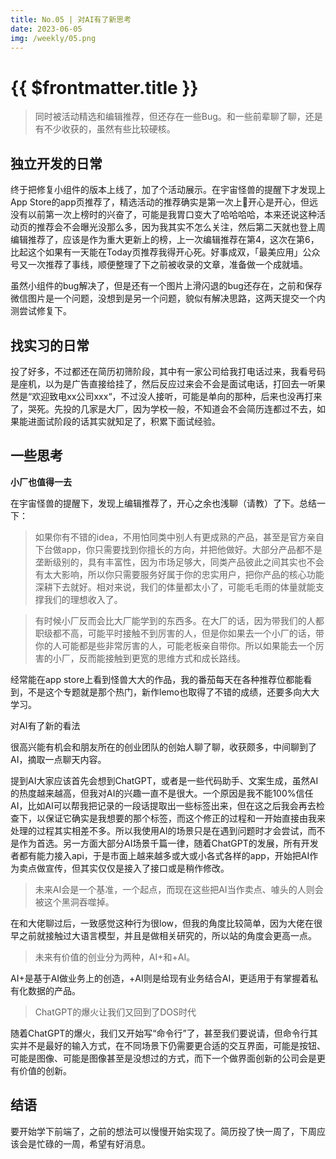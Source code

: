 ```yaml
---
title: No.05 | 对AI有了新思考
date: 2023-06-05
img: /weekly/05.png
---
```


# {{ $frontmatter.title }} <Badge type="tip" :text="String($frontmatter.date).slice(0,10)" />

> 同时被活动精选和编辑推荐，但还存在一些Bug。和一些前辈聊了聊，还是有不少收获的，虽然有些比较硬核。

## 独立开发的日常

终于把修复小组件的版本上线了，加了个活动展示。在宇宙怪兽的提醒下才发现上App Store的app页推荐了，精选活动的推荐确实是第一次上🤣开心是开心，但远没有以前第一次上榜时的兴奋了，可能是我胃口变大了哈哈哈哈，本来还说这种活动页的推荐会不会曝光没那么多，因为我其实不怎么关注，然后第二天就也登上周编辑推荐了，应该是作为重大更新上的榜，上一次编辑推荐在第4，这次在第6，比起这个如果有一天能在Today页推荐我得开心死。好事成双，「最美应用」公众号又一次推荐了事线，顺便整理了下之前被收录的文章，准备做一个成就墙。

虽然小组件的bug解决了，但是还有一个图片上滑闪退的bug还存在，之前和保存微信图片是一个问题，没想到是另一个问题，貌似有解决思路，这两天提交一个内测尝试修复下。

## 找实习的日常

投了好多，不过都还在简历初筛阶段，其中有一家公司给我打电话过来，我看号码是座机，以为是广告直接给挂了，然后反应过来会不会是面试电话，打回去一听果然是“欢迎致电xx公司xxx“，不过没人接听，可能是单向的那种，后来也没再打来了，哭死。先投的几家是大厂，因为学校一般，不知道会不会简历连都过不去，如果能进面试阶段的话其实就知足了，积累下面试经验。

## 一些思考

**小厂也值得一去**

在宇宙怪兽的提醒下，发现上编辑推荐了，开心之余也浅聊（请教）了下。总结一下：

> 如果你有不错的idea，不用怕同类中别人有更成熟的产品，甚至是官方亲自下台做app，你只需要找到你擅长的方向，并把他做好。大部分产品都不是垄断级别的，具有丰富性，因为市场足够大，同类产品彼此之间其实也不会有太大影响，所以你只需要服务好属于你的忠实用户，把你产品的核心功能深耕下去就好。相对来说，我们的体量都太小了，可能毛毛雨的体量就能支撑我们的理想收入了。
> 

> 有时候小厂反而会比大厂能学到的东西多。在大厂的话，因为带我们的人都职级都不高，可能平时接触不到厉害的人，但是你如果去一个小厂的话，带你的人可能都是些非常厉害的人，可能老板亲自带你。所以如果能去一个厉害的小厂，反而能接触到更宽的思维方式和成长路线。
> 

经常能在app store上看到怪兽大大的作品，我的番茄每天在各种推荐位都能看到，不是这个专题就是那个热门，新作lemo也取得了不错的成绩，还要多向大大学习。

对AI有了新的看法

很高兴能有机会和朋友所在的创业团队的创始人聊了聊，收获颇多，中间聊到了AI，摘取一点聊天内容。

提到AI大家应该首先会想到ChatGPT，或者是一些代码助手、文案生成，虽然AI的热度越来越高，但我对AI的兴趣一直不是很大。一个原因是我不能100%信任AI，比如AI可以帮我把记录的一段话提取出一些标签出来，但在这之后我会再去检查下，以保证它确实是我想要的那个标签，而这个修正的过程和一开始直接由我来处理的过程其实相差不多。所以我使用AI的场景只是在遇到问题时才会尝试，而不是作为首选。另一方面大部分AI场景千篇一律，随着ChatGPT的发展，所有开发者都有能力接入api，于是市面上越来越多或大或小各式各样的app，开始把AI作为卖点做宣传，但其实仅仅是接入了接口或是稍作修改。

> 未来AI会是一个基准，一个起点，而现在这些把AI当作卖点、噱头的人则会被这个黑洞吞噬掉。
> 

在和大佬聊过后，一致感觉这种行为很low，但我的角度比较简单，因为大佬在很早之前就接触过大语言模型，并且是做相关研究的，所以站的角度会更高一点。

> 未来有价值的创业分为两种，AI+和+AI。
> 

AI+是基于AI做业务上的创造，+AI则是给现有业务结合AI，更适用于有掌握着私有化数据的产品。

> ChatGPT的爆火让我们又回到了DOS时代
> 

随着ChatGPT的爆火，我们又开始写“命令行”了，甚至我们要说请，但命令行其实并不是最好的输入方式，在不同场景下仍需要更合适的交互界面，可能是按钮、可能是图像、可能是图像甚至是没想过的方式，而下一个做界面创新的公司会是更有价值的创新。

## 结语

要开始学下前端了，之前的想法可以慢慢开始实现了。简历投了快一周了，下周应该会是忙碌的一周，希望有好消息。
